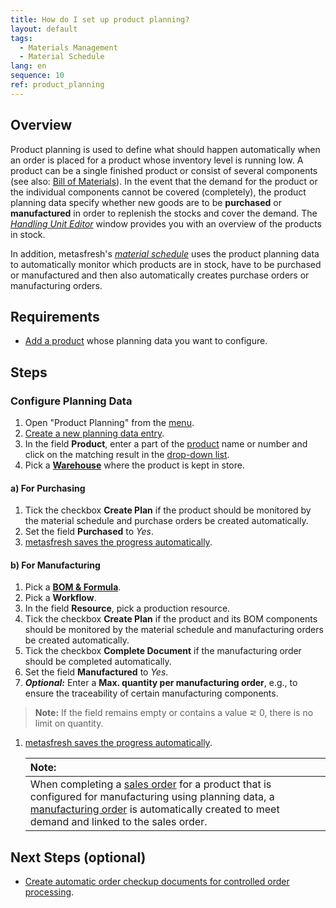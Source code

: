 ```yaml
---
title: How do I set up product planning?
layout: default
tags:
  - Materials Management
  - Material Schedule
lang: en
sequence: 10
ref: product_planning
---
```


## Overview
Product planning is used to define what should happen automatically when an order is placed for a product whose inventory level is running low. A product can be a single finished product or consist of several components (see also: [Bill of Materials](Create_BOM)). In the event that the demand for the product or the individual components cannot be covered (completely), the product planning data specify whether new goods are to be **purchased** or **manufactured** in order to replenish the stocks and cover the demand. The [*Handling Unit Editor*](Menu) window provides you with an overview of the products in stock.

In addition, metasfresh's [*material schedule*](Material_schedule_basics) uses the product planning data to automatically monitor which products are in stock, have to be purchased or manufactured and then also automatically creates purchase orders or manufacturing orders.

## Requirements
- [Add a product](NewProduct) whose planning data you want to configure.

## Steps

### Configure Planning Data
1. Open "Product Planning" from the [menu](Menu).
1. [Create a new planning data entry](New_Record_Window).
1. In the field **Product**, enter a part of the [product](NewProduct) name or number and click on the matching result in the <a href="Keyboard_shortcuts_reference#dropdown" title="Dynamic Search Box (Autocompletion)">drop-down list</a>.
1. Pick a [**Warehouse**](Add_new_warehouse) where the product is kept in store.

#### a) For Purchasing
1. Tick the checkbox **Create Plan** if the product should be monitored by the material schedule and purchase orders be created automatically.
1. Set the field **Purchased** to *Yes*.
1. [metasfresh saves the progress automatically](Saveindicator).

#### b) For Manufacturing
1. Pick a [**BOM & Formula**](Create_BOM).
1. Pick a **Workflow**.
1. In the field **Resource**, pick a production resource.
1. Tick the checkbox **Create Plan** if the product and its BOM components should be monitored by the material schedule and manufacturing orders be created automatically.
1. Tick the checkbox **Complete Document** if the manufacturing order should be completed automatically.
1. Set the field **Manufactured** to *Yes*.
1. ***Optional:*** Enter a **Max. quantity per manufacturing order**, e.g., to ensure the traceability of certain manufacturing components.
 >**Note:** If the field remains empty or contains a value &#8924; 0, there is no limit on quantity.

1. [metasfresh saves the progress automatically](Saveindicator).

    | **Note:** |
    | :--- |
    | When completing a [sales order](SalesOrder_recording) for a product that is configured for manufacturing using planning data, a [manufacturing order](NewManufacturingOrder) is automatically created to meet demand and linked to the sales order. |

## Next Steps (optional)
- [Create automatic order checkup documents for controlled order processing](Automatic_order_checkup).
